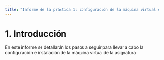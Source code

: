 ```yaml
---
title: "Informe de la práctica 1: configuración de la máquina virtual del IaaS"
---
```

# 1. Introducción
En este informe se detallarán los pasos a seguir para llevar a cabo la configuración e instalación de la 
máquina virtual de la asignatura
